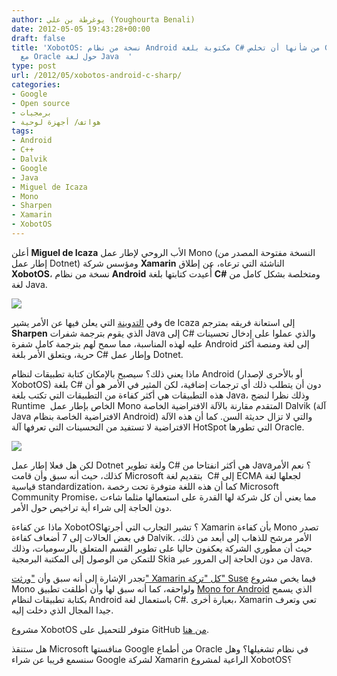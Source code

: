```yaml
---
author: يوغرطة بن علي (Youghourta Benali)
date: 2012-05-05 19:43:28+00:00
draft: false
title: 'XobotOS: نسخة من نظام Android مكتوبة بلغة C# من شأنها أن تخلص Google من مشاكلها
  مع Oracle حول لغة Java  '
type: post
url: /2012/05/xobotos-android-c-sharp/
categories:
- Google
- Open source
- برمجيات
- هواتف/ أجهزة لوحية
tags:
- Android
- C++
- Dalvik
- Google
- Java
- Miguel de Icaza
- Mono
- Sharpen
- Xamarin
- XobotOS
---
```


أعلن **Miguel de Icaza** الأب الروحي لإطار عمل Mono (النسخة مفتوحة المصدر من إطار عمل Dotnet) ومؤسس شركة **Xamarin** الناشئة التي ترعاه، عن إطلاق **XobotOS**، نسخة من نظام **Android** أُعيدت كتابتها بلغة **C#** ومتخلصة بشكل كامل من لغة Java.




[![](http://www.it-scoop.com/wp-content/uploads/2012/05/XobotOS.jpg)
](http://www.it-scoop.com/wp-content/uploads/2012/05/XobotOS.jpg)




وفي [التدوينة](http://blog.xamarin.com/2012/05/01/android-in-c-sharp/) التي يعلن فيها عن الأمر يشير de Icaza إلى استعانة فريقه بمترجم **Sharpen** الذي يقوم بترجمة شفرات Java إلى C# والذي عملوا على إدخال تحسينات عليه لهذه المناسبة، مما سمح لهم بترجمة كامل شفرة Android إلى لغة ومنصة أكثر حرية، ويتعلق الأمر بلغة C# وإطار عمل Dotnet.




ماذا يعني ذلك؟ سيصبح بالإمكان كتابة تطبيقات لنظام Android (أو بالأحرى لإصدار XobotOS) بلغة C# دون أن يتطلب ذلك أي ترجمات إضافية، لكن المثير في الأمر هو أن هذه التطبيقات هي أكثر كفاءة من التطبيقات التي تكتب بلغة Java، وذلك نظرا لنضج Runtime  الخاص بإطار عمل Mono المتقدم مقارنة بالآلة الافتراضية الخاصة Dalvik (آلة Java الافتراضية الخاصة بنظام Android) والتي لا تزال حديثة السن. كما أن هذه الآلة الافتراضية لا تستفيد من التحسينات التي تعرفها آلة HotSpot التي تطورها Oracle.




[![](http://www.it-scoop.com/wp-content/uploads/2012/05/mono-vs-dalvik.png)
](http://www.it-scoop.com/wp-content/uploads/2012/05/mono-vs-dalvik.png)




لكن هل فعلا إطار عمل Dotnet ولغة تطوير C# هي أكثر انفتاحا من Java؟ نعم الأمر كذلك، حيث أنه سبق وأن قامت Microsoft بتقديم لغة  C# إلى ECMA لجعلها لغة قياسية standardization، كما أن هذه اللغة متوفرة تحت رخصة Microsoft Community Promise، مما يعني أن كل شركة لها القدرة على استعمالها مثلما شاءت دون الحاجة إلى شراء أية تراخيص حول الأمر.




ماذا عن كفاءة XobotOS؟ تشير التجارب التي أجرتها Xamarin بأن كفاءة Mono تصدر في بعض الحالات إلى 7 أضعاف كفاءة Dalvik. الأمر مرشح للذهاب إلى أبعد من ذلك، حيث أن مطوري الشركة يعكفون حاليا على تطوير القسم المتعلق بالرسوميات، وذلك للتمكن من الوصول إلى المكتبة البرمجية Skia من دون الحاجة إلى المرور عبر Java.




[
](http://www.it-scoop.com/wp-content/uploads/2012/05/mono-vs-dalvik.png)




تجدر الإشارة إلى أنه سبق وأن ["ورثت" Xamarin كل "تركة" Suse](http://www.it-scoop.com/2011/07/novell-xamarin-mono/) فيما يخص مشروع Mono ولواحقه، كما أنه سبق لها وأن أطلقت تطبيق [Mono for Android](http://www.it-scoop.com/2011/04/mono-for-android-dotnet/) الذي يسمح بكتابة تطبيقات لنظام Android باستعمال لغة C#. بعبارة أخرى، Xamarin تعي وتعرف جيدا المجال الذي دخلت إليه.




مشروع XobotOS متوفر للتحميل على GitHub [من هنا](https://github.com/xamarin/XobotOS).




هل ستنقذ Microsoft منافستها Google من أطماع Oracle في نظام تشغيلها؟ وهل سنسمع قريبا عن شراء Google لشركة Xamarin الراعية لمشروع XobotOS؟

